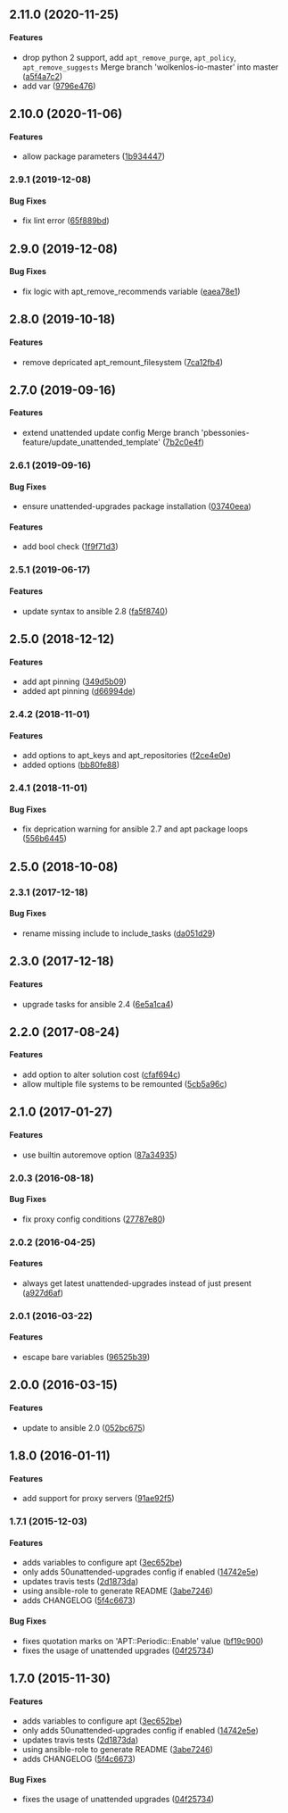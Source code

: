 <a name="2.11.0"></a>
## 2.11.0 (2020-11-25)


#### Features

*   drop python 2 support, add `apt_remove_purge`, `apt_policy`, `apt_remove_suggests` Merge branch 'wolkenlos-io-master' into master ([a5f4a7c2](https://github.com/weareinteractive/ansible-apt/commit/a5f4a7c20c954f461224a70c2e61b4cd99b766cc))
*   add  var ([9796e476](https://github.com/weareinteractive/ansible-apt/commit/9796e476b6cd9d19ba8c50fee3caba19bdfddb0e))



<a name="2.10.0"></a>
## 2.10.0 (2020-11-06)


#### Features

*   allow package parameters ([1b934447](https://github.com/weareinteractive/ansible-apt/commit/1b934447e871f1f9a0282d481c7859d2b3118742))



<a name="2.9.1"></a>
### 2.9.1 (2019-12-08)


#### Bug Fixes

*   fix lint error ([65f889bd](https://github.com/weareinteractive/ansible-apt/commit/65f889bd07e3a7fd33e7df42023e7543b8af7c4a))



<a name="2.9.0"></a>
## 2.9.0 (2019-12-08)


#### Bug Fixes

*   fix logic with apt_remove_recommends variable ([eaea78e1](https://github.com/weareinteractive/ansible-apt/commit/eaea78e1fb43f86b2a27db23ba121e805de8d835))



<a name="2.8.0"></a>
## 2.8.0 (2019-10-18)


#### Features

*   remove depricated apt_remount_filesystem ([7ca12fb4](https://github.com/weareinteractive/ansible-apt/commit/7ca12fb483e0cd8272589e5b1393e4c74611fb2a))



<a name="2.7.0"></a>
## 2.7.0 (2019-09-16)


#### Features

*   extend unattended update config Merge branch 'pbessonies-feature/update_unattended_template' ([7b2c0e4f](https://github.com/weareinteractive/ansible-apt/commit/7b2c0e4fadf07feb8ef3a97425a282b38315a44b))



<a name="2.6.1"></a>
### 2.6.1 (2019-09-16)


#### Bug Fixes

*   ensure unattended-upgrades package installation ([03740eea](https://github.com/weareinteractive/ansible-apt/commit/03740eea70fdf744256e708798ea048be22a2a9e))

#### Features

*   add bool check ([1f9f71d3](https://github.com/weareinteractive/ansible-apt/commit/1f9f71d32df59563ebb2fb40b82ddc2e916e9de8))



<a name="2.5.1"></a>
### 2.5.1 (2019-06-17)


#### Features

*   update syntax to ansible 2.8 ([fa5f8740](https://github.com/weareinteractive/ansible-apt/commit/fa5f87400d1d1db233bffcf8ced0b82c6460fd4d))



<a name="2.5.0"></a>
## 2.5.0 (2018-12-12)


#### Features

*   add apt pinning ([349d5b09](https://github.com/weareinteractive/ansible-apt/commit/349d5b09a9b90513da4b66829eca1172da692e96))
*   added apt pinning ([d66994de](https://github.com/weareinteractive/ansible-apt/commit/d66994de87a291cb5a2ebfe2ed4867e290ad68fb))



<a name="2.4.2"></a>
### 2.4.2 (2018-11-01)


#### Features

*   add options to apt_keys and apt_repositories ([f2ce4e0e](https://github.com/weareinteractive/ansible-apt/commit/f2ce4e0e6d41f539610adb34e0ac1093e482677c))
*   added options ([bb80fe88](https://github.com/weareinteractive/ansible-apt/commit/bb80fe8804ee2bac18065b89a8abcadc14f0ed9b))



<a name="2.4.1"></a>
### 2.4.1 (2018-11-01)


#### Bug Fixes

*   fix deprication warning for ansible 2.7 and apt package loops ([556b6445](https://github.com/weareinteractive/ansible-apt/commit/556b6445e748004846c6e16248d9d92b69afd0c3))



<a name="2.5.0"></a>
## 2.5.0 (2018-10-08)




<a name="2.3.1"></a>
### 2.3.1 (2017-12-18)


#### Bug Fixes

*   rename missing include to include_tasks ([da051d29](https://github.com/weareinteractive/ansible-apt/commit/da051d29e279e48061e7e6b41f504a00f1508b16))



<a name="2.3.0"></a>
## 2.3.0 (2017-12-18)


#### Features

*   upgrade tasks for ansible 2.4 ([6e5a1ca4](https://github.com/weareinteractive/ansible-apt/commit/6e5a1ca49a855e7c183446cb4a2d817d58bab59f))



<a name="2.2.0"></a>
## 2.2.0 (2017-08-24)


#### Features

*   add option to alter solution cost ([cfaf694c](https://github.com/weareinteractive/ansible-apt/commit/cfaf694c6ea921e6d6209db0e851c84dd35c8fe2))
*   allow multiple file systems to be remounted ([5cb5a96c](https://github.com/weareinteractive/ansible-apt/commit/5cb5a96cfbdce66f7b5f4d2f7716e1e30279ac98))



<a name="2.1.0"></a>
## 2.1.0 (2017-01-27)


#### Features

*   use builtin autoremove option ([87a34935](https://github.com/weareinteractive/ansible-apt/commit/87a34935874f78d4752f2557c9094496eb51a391))



<a name="2.0.3"></a>
### 2.0.3 (2016-08-18)


#### Bug Fixes

*   fix proxy config conditions ([27787e80](https://github.com/weareinteractive/ansible-apt/commit/27787e80dc805a828af35b7206aae835e9d8b0aa))



<a name="2.0.2"></a>
### 2.0.2 (2016-04-25)


#### Features

*   always get latest unattended-upgrades instead of just present ([a927d6af](https://github.com/weareinteractive/ansible-apt/commit/a927d6afbc0b35481c5eea3623cd5eebf7a3d415))



<a name="2.0.1"></a>
### 2.0.1 (2016-03-22)


#### Features

*   escape bare variables ([96525b39](https://github.com/weareinteractive/ansible-apt/commit/96525b393671352973d81abfcb942272f70dc6bd))



<a name="2.0.0"></a>
## 2.0.0 (2016-03-15)


#### Features

*   update to ansible 2.0 ([052bc675](https://github.com/weareinteractive/ansible-apt/commit/052bc675f01ded71c7bd9bd7e8154ecb2f600c4a))



<a name="1.8.0"></a>
## 1.8.0 (2016-01-11)


#### Features

*   add support for proxy servers ([91ae92f5](https://github.com/weareinteractive/ansible-apt/commit/91ae92f56e7f3fa2f9851adc03235d3985dd7b7e))



<a name="1.7.1"></a>
### 1.7.1 (2015-12-03)


#### Features

*   adds variables to configure apt ([3ec652be](https://github.com/weareinteractive/ansible-apt/commit/3ec652be9513b0d8b9b1bb7f317aa6a4c30256ff))
*   only adds 50unattended-upgrades config if enabled ([14742e5e](https://github.com/weareinteractive/ansible-apt/commit/14742e5ee87bf135edf8756ce9cd197ca65b346d))
*   updates travis tests ([2d1873da](https://github.com/weareinteractive/ansible-apt/commit/2d1873daec0e1b76e4bcafbb898ac63c4b12e91f))
*   using ansible-role to generate README ([3abe7246](https://github.com/weareinteractive/ansible-apt/commit/3abe72463af5d4d101570e233d497a96e910e4ea))
*   adds CHANGELOG ([5f4c6673](https://github.com/weareinteractive/ansible-apt/commit/5f4c66734445e239fb96faec557a6c5e708cd5b3))

#### Bug Fixes

*   fixes quotation marks on 'APT::Periodic::Enable' value ([bf19c900](https://github.com/weareinteractive/ansible-apt/commit/bf19c90034badb1173ad9b204d815d17cd33ba9d))
*   fixes the usage of unattended upgrades ([04f25734](https://github.com/weareinteractive/ansible-apt/commit/04f25734fa29aba48ec3f9461c9488785bfe8ae3))



<a name="1.7.0"></a>
## 1.7.0 (2015-11-30)


#### Features

*   adds variables to configure apt ([3ec652be](https://github.com/weareinteractive/ansible-apt/commit/3ec652be9513b0d8b9b1bb7f317aa6a4c30256ff))
*   only adds 50unattended-upgrades config if enabled ([14742e5e](https://github.com/weareinteractive/ansible-apt/commit/14742e5ee87bf135edf8756ce9cd197ca65b346d))
*   updates travis tests ([2d1873da](https://github.com/weareinteractive/ansible-apt/commit/2d1873daec0e1b76e4bcafbb898ac63c4b12e91f))
*   using ansible-role to generate README ([3abe7246](https://github.com/weareinteractive/ansible-apt/commit/3abe72463af5d4d101570e233d497a96e910e4ea))
*   adds CHANGELOG ([5f4c6673](https://github.com/weareinteractive/ansible-apt/commit/5f4c66734445e239fb96faec557a6c5e708cd5b3))

#### Bug Fixes

*   fixes the usage of unattended upgrades ([04f25734](https://github.com/weareinteractive/ansible-apt/commit/04f25734fa29aba48ec3f9461c9488785bfe8ae3))



